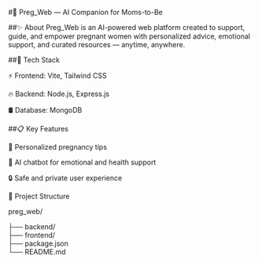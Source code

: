#🌸 Preg_Web — AI Companion for Moms-to-Be

##✨ About
Preg_Web is an AI-powered web platform created to support, guide, and empower pregnant women with personalized advice, emotional support,
and curated resources — anytime, anywhere.

##🚀 Tech Stack

⚡ Frontend: Vite, Tailwind CSS

🔥 Backend: Node.js, Express.js

🛢️ Database: MongoDB

##📋 Key Features

🤰 Personalized pregnancy tips

💬 AI chatbot for emotional and health support

🔒 Safe and private user experience


📁 Project Structure

preg_web/

├── backend/         
├── frontend/       
├── package.json    
└── README.md








